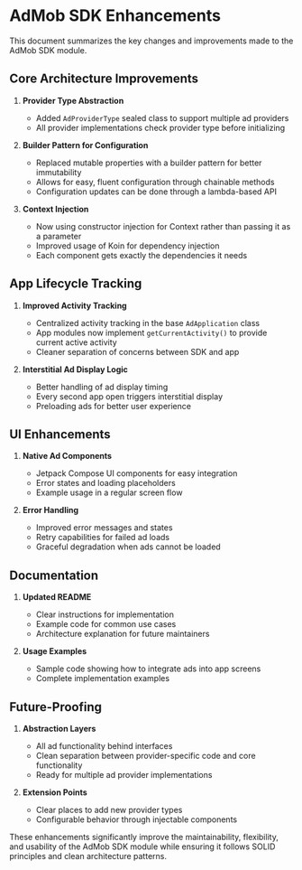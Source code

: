 # AdMob SDK Enhancements

This document summarizes the key changes and improvements made to the AdMob SDK module.

## Core Architecture Improvements

1. **Provider Type Abstraction**
   - Added `AdProviderType` sealed class to support multiple ad providers
   - All provider implementations check provider type before initializing

2. **Builder Pattern for Configuration**
   - Replaced mutable properties with a builder pattern for better immutability
   - Allows for easy, fluent configuration through chainable methods
   - Configuration updates can be done through a lambda-based API

3. **Context Injection**
   - Now using constructor injection for Context rather than passing it as a parameter
   - Improved usage of Koin for dependency injection
   - Each component gets exactly the dependencies it needs

## App Lifecycle Tracking

1. **Improved Activity Tracking**
   - Centralized activity tracking in the base `AdApplication` class
   - App modules now implement `getCurrentActivity()` to provide current active activity
   - Cleaner separation of concerns between SDK and app

2. **Interstitial Ad Display Logic**
   - Better handling of ad display timing
   - Every second app open triggers interstitial display
   - Preloading ads for better user experience

## UI Enhancements

1. **Native Ad Components**
   - Jetpack Compose UI components for easy integration
   - Error states and loading placeholders
   - Example usage in a regular screen flow

2. **Error Handling**
   - Improved error messages and states
   - Retry capabilities for failed ad loads
   - Graceful degradation when ads cannot be loaded

## Documentation

1. **Updated README**
   - Clear instructions for implementation
   - Example code for common use cases
   - Architecture explanation for future maintainers

2. **Usage Examples**
   - Sample code showing how to integrate ads into app screens
   - Complete implementation examples

## Future-Proofing

1. **Abstraction Layers**
   - All ad functionality behind interfaces
   - Clean separation between provider-specific code and core functionality
   - Ready for multiple ad provider implementations

2. **Extension Points**
   - Clear places to add new provider types
   - Configurable behavior through injectable components

These enhancements significantly improve the maintainability, flexibility, and usability of the AdMob SDK module while ensuring it follows SOLID principles and clean architecture patterns.
